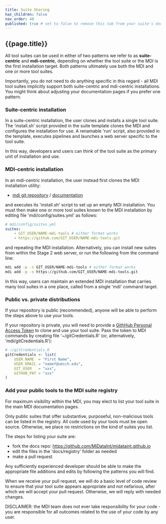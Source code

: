 ```yaml
---
title: Suite Sharing
has_children: false
nav_order: 40
published: true # set to false to remove this tab from your suite's doc site
---
```


## {{page.title}}

All tool suites can be used in either of two patterns we refer to as **suite-centric** and
**mdi-centric**, depending on whether the tool suite or the MDI is the first installation target.
Both patterns ultimately use both the MDI and one or more tool suites.

Importantly, you do not need to do anything specific in this regard - all
MDI tool suites implicitly support both suite-centric and mdi-centric installations.
You might think about adjusting your documentation pages if you prefer one pattern.

### Suite-centric installation

In a suite-centric installation, the user clones and installs a single tool suite.
The 'install.sh' script provided in the suite template clones the MDI and configures
the installation for use. A renamable 'run' script, also provided in the template, executes 
pipelines and launches a web server specific to the tool suite.

In this way, developers and users can think of the tool suite as the primary unit of 
installation and use.

### MDI-centric installation

In an mdi-centric installation, the user instead first clones the MDI installation utility:

- [mdi git repository](https://github.com/MiDataInt/mdi) /
  [documentation](/mdi)

and executes its 'install.sh' script to set up an empty MDI installation. 
You must then make one or more tool suites known to the MDI installation by editing file 
'mdi/config/suites.yml' as follows:

```yml
# mdi/config/suites.yml
suites:
    - GIT_USER/NAME-mdi-tools # either format works
    - https://github.com/GIT_USER/NAME-mdi-tools.git
```

and repeating the MDI installation.
Alternatively, you can install new suites from within the Stage 2 web server, 
or run the following from the command line:

```bash
mdi add -p -s GIT_USER/NAME-mdi-tools # either format works
mdi add -p -s https://github.com/GIT_USER/NAME-mdi-tools.git
```

In this way, users can maintain an extended MDI installation that carries
many tool suites in a one place, called from a single 'mdi' command target.

### Public vs. private distributions

If your repository is public (recommended), anyone will be able to perform the steps
above to use your tools. 

If your repository is private, you will need to provide a 
[GithHub Personal Access Token](https://docs.github.com/en/authentication/keeping-your-account-and-data-secure/creating-a-personal-access-token)
to clone and use your tool suite. Pass the token to MDI commands by creating file 
'~/gitCredentials.R' (or, alternatively, 'mdi/gitCredentials.R'):

```r
# ~/gitCredentials.R
gitCredentials <- list(
    USER_NAME  = "First Name",
    USER_EMAIL = "namef@umich.edu",
    GIT_USER   = "xxx",
    GITHUB_PAT = "xxx"
)
```

### Add your public tools to the MDI suite registry

For maximum visibility within the MDI, you may elect to list your tool suite
in the main MDI documentation pages. 

Only public suites that offer substantive, purposeful, non-malicious tools can be listed in 
the registry. All code used by your tools must be open source. 
Otherwise, we place no restrictions on the kind of suites you list. 

The steps for listing your suite are:
- fork the docs repo: <https://github.com/MiDataInt/midataint.github.io>
- edit the files in the 'docs/registry' folder as needed
- make a pull request

Any sufficiently experienced developer should be able to make the appropriate
file additions and edits by following the patterns you will find.

When we receive your pull request, we will do a basic level of code review
to ensure that your tool suite appears appropriate and not nefarious, after
which we will accept your pull request. Otherwise, we will reply with needed changes.

DISCLAIMER: the MDI team does not ever take responsibility for your code - you are
responsible for all outcomes related to the use of your code by any user.
